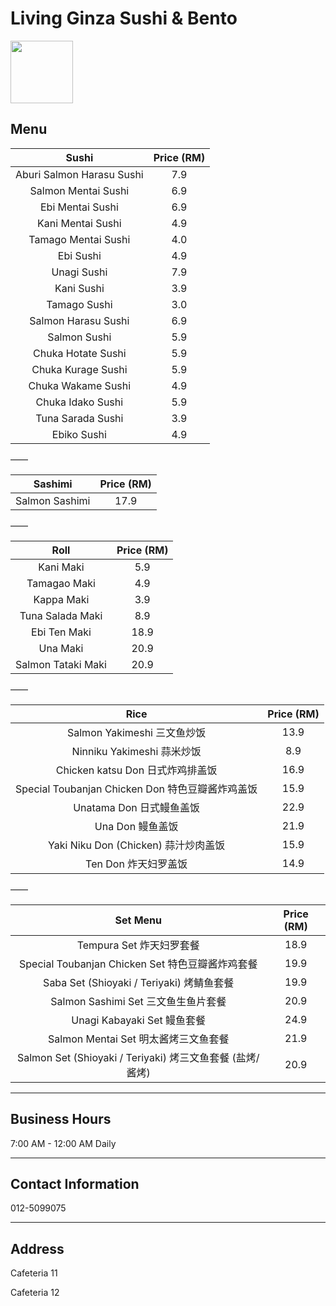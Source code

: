 # Living Ginza Sushi & Bento

<img src="https://img.xmummap.com/ly3_living_logo.webp" width="100" height="100" >

## Menu

|           Sushi           | Price (RM) |
| :-----------------------: | :--------: |
| Aburi Salmon Harasu Sushi |    7.9     |
|    Salmon Mentai Sushi    |    6.9     |
|     Ebi Mentai Sushi      |    6.9     |
|     Kani Mentai Sushi     |    4.9     |
|    Tamago Mentai Sushi    |    4.0     |
|         Ebi Sushi         |    4.9     |
|        Unagi Sushi        |    7.9     |
|        Kani Sushi         |    3.9     |
|       Tamago Sushi        |    3.0     |
|    Salmon Harasu Sushi    |    6.9     |
|       Salmon Sushi        |    5.9     |
|    Chuka Hotate Sushi     |    5.9     |
|    Chuka Kurage Sushi     |    5.9     |
|    Chuka Wakame Sushi     |    4.9     |
|     Chuka Idako Sushi     |    5.9     |
|     Tuna Sarada Sushi     |    3.9     |
|        Ebiko Sushi        |    4.9     |

——

|    Sashimi     | Price (RM) |
| :------------: | :--------: |
| Salmon Sashimi |    17.9    |

——

|        Roll        | Price (RM) |
| :----------------: | :--------: |
|     Kani Maki      |    5.9     |
|    Tamagao Maki    |    4.9     |
|     Kappa Maki     |    3.9     |
|  Tuna Salada Maki  |    8.9     |
|    Ebi Ten Maki    |    18.9    |
|      Una Maki      |    20.9    |
| Salmon Tataki Maki |    20.9    |

——

|                       Rice                       | Price (RM) |
| :----------------------------------------------: | :--------: |
|           Salmon Yakimeshi 三文鱼炒饭            |    13.9    |
|            Ninniku Yakimeshi 蒜米炒饭            |    8.9     |
|         Chicken katsu Don 日式炸鸡排盖饭         |    16.9    |
| Special Toubanjan Chicken Don 特色豆瓣酱炸鸡盖饭 |    15.9    |
|             Unatama Don 日式鳗鱼盖饭             |    22.9    |
|                 Una Don 鳗鱼盖饭                 |    21.9    |
|       Yaki Niku Don (Chicken) 蒜汁炒肉盖饭       |    15.9    |
|               Ten Don 炸天妇罗盖饭               |    14.9    |

——

|                         Set Menu                          | Price (RM) |
| :-------------------------------------------------------: | :--------: |
|                 Tempura Set 炸天妇罗套餐                  |    18.9    |
|     Special Toubanjan Chicken Set 特色豆瓣酱炸鸡套餐      |    19.9    |
|         Saba Set (Shioyaki / Teriyaki) 烤鲭鱼套餐         |    19.9    |
|            Salmon Sashimi Set 三文鱼生鱼片套餐            |    20.9    |
|                Unagi Kabayaki Set 鳗鱼套餐                |    24.9    |
|           Salmon Mentai Set 明太酱烤三文鱼套餐            |    21.9    |
| Salmon Set (Shioyaki / Teriyaki) 烤三文鱼套餐 (盐烤/酱烤) |    20.9    |

---

## Business Hours

7:00 AM - 12:00 AM Daily

---

## Contact Information

012-5099075

---

## Address

Cafeteria 11

Cafeteria 12
